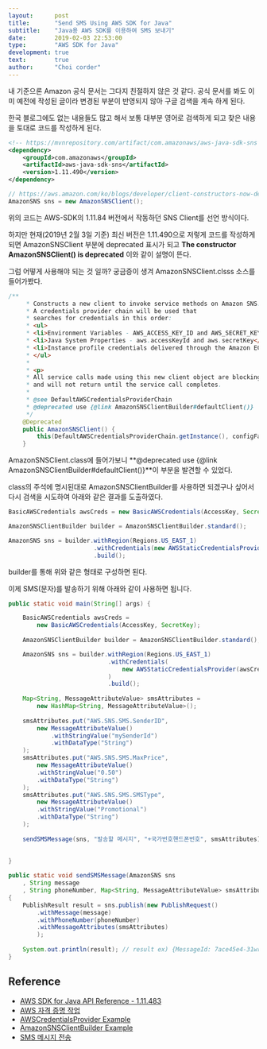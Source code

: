 ```yaml
---
layout:      post
title:       "Send SMS Using AWS SDK for Java"
subtitle:    "Java용 AWS SDK를 이용하여 SMS 보내기"
date:        2019-02-03 22:53:00
type:        "AWS SDK for Java"
development: true
text:        true
author:      "Choi corder"
---
```


내 기준으론 Amazon 공식 문서는 그다지 친절하지 않은 것 같다.
공식 문서를 봐도 이미 예전에 작성된 글이라 변경된 부분이 반영되지 않아 구글 검색을 계속 하게 된다.

한국 블로그에도 없는 내용들도 많고 해서 보통 대부분 영어로 검색하게 되고 찾은 내용을 토대로 코드를 작성하게 된다.  

```xml
<!-- https://mvnrepository.com/artifact/com.amazonaws/aws-java-sdk-sns -->
<dependency>
    <groupId>com.amazonaws</groupId>
    <artifactId>aws-java-sdk-sns</artifactId>
    <version>1.11.490</version>
</dependency>
```  

  

```java
// https://aws.amazon.com/ko/blogs/developer/client-constructors-now-deprecated/
AmazonSNS sns = new AmazonSNSClient();
```
위의 코드는 AWS-SDK의 1.11.84 버전에서 작동하던 SNS Client를 선언 방식이다.

하지만 현재(2019년 2월 3일 기준) 최신 버전은 1.11.490으로 저렇게 코드를 작성하게 되면
AmazonSNSClient 부분에 deprecated 표시가 되고 **The constructor AmazonSNSClient() is deprecated** 이와 같이 설명이 뜬다.

그럼 어떻게 사용해야 되는 것 일까? 궁금증이 생겨 AmazonSNSClient.clsss 소스를 들어가봤다.

```java
/**
     * Constructs a new client to invoke service methods on Amazon SNS. 
     * A credentials provider chain will be used that
     * searches for credentials in this order:
     * <ul>
     * <li>Environment Variables - AWS_ACCESS_KEY_ID and AWS_SECRET_KEY</li>
     * <li>Java System Properties - aws.accessKeyId and aws.secretKey</li>
     * <li>Instance profile credentials delivered through the Amazon EC2 metadata service</li>
     * </ul>
     *
     * <p>
     * All service calls made using this new client object are blocking, 
     * and will not return until the service call completes.
     *
     * @see DefaultAWSCredentialsProviderChain
     * @deprecated use {@link AmazonSNSClientBuilder#defaultClient()}
     */
    @Deprecated
    public AmazonSNSClient() {
        this(DefaultAWSCredentialsProviderChain.getInstance(), configFactory.getConfig());
    }
```
AmazonSNSClient.class에 들어가보니 **@deprecated use {@link AmazonSNSClientBuilder#defaultClient()}**이 부분을 발견할 수 있었다. 

class의 주석에 명시된대로 AmazonSNSClientBuilder를 사용하면 되겠구나 싶어서 다시 검색을 시도하여 아래와 같은 결과를 도출하였다.

```java
BasicAWSCredentials awsCreds = new BasicAWSCredentials(AccessKey, SecretKey);

AmazonSNSClientBuilder builder = AmazonSNSClientBuilder.standard();

AmazonSNS sns = builder.withRegion(Regions.US_EAST_1)
                        .withCredentials(new AWSStaticCredentialsProvider(awsCreds))
                        .build();
```
builder를 통해 위와 같은 형태로 구성하면 된다.  

이제 SMS(문자)를 발송하기 위해 아래와 같이 사용하면 됩니다.

```java
public static void main(String[] args) {

    BasicAWSCredentials awsCreds = 
        new BasicAWSCredentials(AccessKey, SecretKey);
    
    AmazonSNSClientBuilder builder = AmazonSNSClientBuilder.standard();

    AmazonSNS sns = builder.withRegion(Regions.US_EAST_1)
                            .withCredentials(
                                new AWSStaticCredentialsProvider(awsCreds)
                            )
                            .build();
    
    Map<String, MessageAttributeValue> smsAttributes = 
        new HashMap<String, MessageAttributeValue>();
    
    smsAttributes.put("AWS.SNS.SMS.SenderID", 
        new MessageAttributeValue()
            .withStringValue("mySenderId")
            .withDataType("String")
    );
    smsAttributes.put("AWS.SNS.SMS.MaxPrice", 
        new MessageAttributeValue()
        .withStringValue("0.50")
        .withDataType("String")
    );
    smsAttributes.put("AWS.SNS.SMS.SMSType", 
        new MessageAttributeValue()
        .withStringValue("Promotional")
        .withDataType("String")
    );
    
    sendSMSMessage(sns, "발송할 메시지", "+국가번호핸드폰번호", smsAttributes);
    
    
}

public static void sendSMSMessage(AmazonSNS sns
    , String message
    , String phoneNumber, Map<String, MessageAttributeValue> smsAttributes) 
{
    PublishResult result = sns.publish(new PublishRequest()
        .withMessage(message)
        .withPhoneNumber(phoneNumber)
        .withMessageAttributes(smsAttributes)
        );
    
    System.out.println(result); // result ex) {MessageId: 7ace45e4-31wr-5353-b2f2-17759c45d913}
}
```




## Reference  
* [AWS SDK for Java API Reference - 1.11.483](https://docs.aws.amazon.com/AWSJavaSDK/latest/javadoc/)
* [AWS 자격 증명 작업](https://docs.aws.amazon.com/ko_kr/sdk-for-java/v1/developer-guide/credentials.html)
* [AWSCredentialsProvider Example](https://www.programcreek.com/java-api-examples/index.php?api=com.amazonaws.auth.AWSCredentialsProvider)
* [AmazonSNSClientBuilder Example](https://www.programcreek.com/java-api-examples/index.php?api=com.amazonaws.services.sns.AmazonSNSClientBuilder)
* [SMS 메시지 전송](https://docs.aws.amazon.com/ko_kr/sns/latest/dg/sms_publish-to-phone.html)
